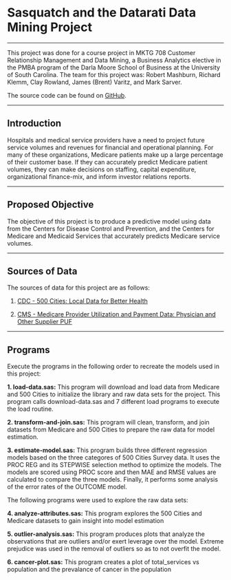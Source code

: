 # Sasquatch and the Datarati Data Mining Project
---
This project was done for a course project in MKTG 708 Customer Relationship Management and Data Mining, a Business Analytics elective in the PMBA program of the Darla Moore School of Business at the University of South Carolina.  The team for this project was:  Robert Mashburn, Richard Klemm, Clay Rowland, James (Brent) Varitz, and Mark Sarver.

The source code can be found on [GitHub](https://github.com/rowlanch/sasquatch-datarati).

---
## Introduction 
Hospitals and medical service providers have a need to project future service volumes and revenues for financial and operational planning.  For many of these organizations, Medicare patients make up a large percentage of their customer base.  If they can accurately predict Medicare patient volumes, they can make decisions on staffing, capital expenditure, organizational finance-mix, and inform investor relations reports.

---
## Proposed Objective
The objective of this project is to produce a predictive model using data from the Centers for Disease Control and Prevention, and the Centers for Medicare and Medicaid Services that accurately predicts Medicare service volumes.

---
## Sources of Data
The sources of data for this project are as follows:

1.	[CDC - 500 Cities: Local Data for Better Health](https://www.cdc.gov/500cities/)

2.	[CMS - Medicare Provider Utilization and Payment Data: Physician and Other Supplier PUF](https://www.cms.gov/research-statistics-data-and-systems/statistics-trends-and-reports/medicare-provider-charge-data/physician-and-other-supplier.html)


----
## Programs
Execute the programs in the following order to recreate the models used in this project:

**1. load-data.sas:** This program will download and load data from Medicare and 500 Cities to initialize the library and raw data sets for the project.  This program calls download-data.sas and 7 different load programs to execute the load routine.

**2. transform-and-join.sas:**  This program will clean, transform, and join datasets from Medicare and 500 Cities to prepare the raw data for model estimation.

**3. estimate-model.sas:**  This program builds three different regression models based on the three categores of 500 Cities Survey data.  It uses the PROC REG and its STEPWISE selection method to optimize the models.   The models are scored using PROC score and then MAE and RMSE values are calculated to compare the three models.  Finally, it performs some analysis of the error rates of the OUTCOME model.

The following programs were used to explore the raw data sets:

**4. analyze-attributes.sas:**  This program explores the 500 Cities and Medicare datasets to gain insight into model estimation

**5. outlier-analysis.sas:** This program produces plots that analyze the observations that are outliers and/or exert leverage over the model.  Extreme prejudice was used in the removal of outliers so as to not overfit the model.

**6. cancer-plot.sas:**  This program creates a plot of total_services vs population and the prevalance of cancer in the population